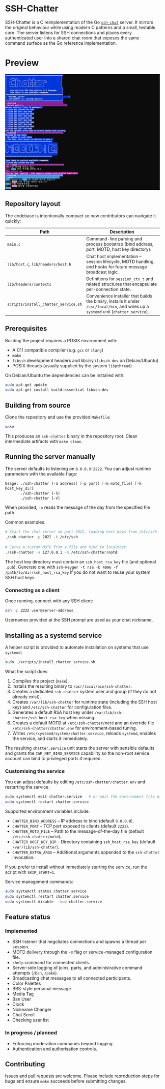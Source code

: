 # SSH-Chatter

SSH-Chatter is a C reimplementation of the Go [`ssh-chat`](https://github.com/shazow/ssh-chat) server.  It mirrors the original behaviour while using modern C patterns and a small, testable core.  The server listens for SSH connections and places every authenticated user into a shared chat room that exposes the same command surface as the Go reference implementation.

# Preview

![Preview](./preview.png)

## Repository layout

The codebase is intentionally compact so new contributors can navigate it quickly:

| Path | Description |
|------|-------------|
| `main.c` | Command-line parsing and process bootstrap (bind address, port, MOTD, host key directory). |
| `lib/host.c`, `lib/headers/host.h` | Chat host implementation – session lifecycle, MOTD handling, and hooks for future message broadcast logic. |
| `lib/headers/contexts` | Definitions for `session_ctx_t` and related structures that encapsulate per-connection state. |
| `scripts/install_chatter_service.sh` | Convenience installer that builds the binary, installs it under `/usr/local/bin`, and wires up a `systemd` unit (`chatter.service`). |

## Prerequisites

Building the project requires a POSIX environment with:

- A C11 compatible compiler (e.g. `gcc` or `clang`)
- `make`
- `libssh` development headers and library (`libssh-dev` on Debian/Ubuntu)
- POSIX threads (usually supplied by the system `libpthread`)

On Debian/Ubuntu the dependencies can be installed with:

```bash
sudo apt-get update
sudo apt-get install build-essential libssh-dev
```

## Building from source

Clone the repository and use the provided `Makefile`:

```bash
make
```

This produces an `ssh-chatter` binary in the repository root.  Clean intermediate artifacts with `make clean`.

## Running the server manually

The server defaults to listening on `0.0.0.0:2222`.  You can adjust runtime parameters with the available flags:

```
Usage: ./ssh-chatter [-a address] [-p port] [-m motd_file] [-k host_key_dir]
       ./ssh-chatter [-h]
       ./ssh-chatter [-V]
```

When provided, `-m` reads the message of the day from the specified file path.

Common examples:

```bash
# Start the chat server on port 2022, loading host keys from /etc/ssh
./ssh-chatter -p 2022 -k /etc/ssh

# Serve a custom MOTD from a file and bind to localhost
./ssh-chatter -a 127.0.0.1 -m /etc/ssh-chatter/motd
```

The host key directory must contain an `ssh_host_rsa_key` file (and optional `.pub`).  Generate one with `ssh-keygen -t rsa -b 4096 -f /path/to/dir/ssh_host_rsa_key` if you do not want to reuse your system SSH host keys.

### Connecting as a client

Once running, connect with any SSH client:

```bash
ssh -p 2222 user@server-address
```

Usernames provided at the SSH prompt are used as your chat nickname.

## Installing as a systemd service

A helper script is provided to automate installation on systems that use `systemd`:

```bash
sudo ./scripts/install_chatter_service.sh
```

What the script does:

1. Compiles the project (`make`).
2. Installs the resulting binary to `/usr/local/bin/ssh-chatter`.
3. Creates a dedicated `ssh-chatter` system user and group (if they do not already exist).
4. Creates `/var/lib/ssh-chatter` for runtime state (including the SSH host key) and `/etc/ssh-chatter` for configuration files.
5. Generates a default RSA host key under `/var/lib/ssh-chatter/ssh_host_rsa_key` when missing.
6. Creates a default MOTD at `/etc/ssh-chatter/motd` and an override file `/etc/ssh-chatter/chatter.env` for environment-based tuning.
7. Writes `/etc/systemd/system/chatter.service`, reloads `systemd`, enables the service, and starts it immediately.

The resulting `chatter.service` unit starts the server with sensible defaults and grants the `CAP_NET_BIND_SERVICE` capability so the non-root service account can bind to privileged ports if required.

### Customising the service

You can adjust defaults by editing `/etc/ssh-chatter/chatter.env` and restarting the service:

```bash
sudo systemctl edit chatter.service   # or edit the environment file directly
sudo systemctl restart chatter.service
```

Supported environment variables include:

- `CHATTER_BIND_ADDRESS` – IP address to bind (default `0.0.0.0`).
- `CHATTER_PORT` – TCP port exposed to clients (default `2222`).
- `CHATTER_MOTD_FILE` – Path to the message-of-the-day file (default `/etc/ssh-chatter/motd`).
- `CHATTER_HOST_KEY_DIR` – Directory containing `ssh_host_rsa_key` (default `/var/lib/ssh-chatter`).
- `CHATTER_EXTRA_ARGS` – Additional arguments appended to the `ssh-chatter` invocation.

If you prefer to install without immediately starting the service, run the script with `SKIP_START=1`.

Service management commands:

```bash
sudo systemctl status chatter.service
sudo systemctl restart chatter.service
sudo systemctl disable --now chatter.service
```

## Feature status

### Implemented

- SSH listener that negotiates connections and spawns a thread per session.
- MOTD delivery through the `-m` flag or service-managed configuration file.
- `/help` command for connected clients.
- Server-side logging of joins, parts, and administrative command attempts (`/ban`, `/poke`).
- Broadcasting chat messages to all connected participants.
- Color Palettes
- BBS-style personal message
- Media Tag
- Ban User
- Clock
- Nickname Changer
- Chat Scroll
- Checking user list

### In progress / planned

- Enforcing moderation commands beyond logging.
- Authentication and authorisation controls.

## Contributing

Issues and pull requests are welcome.  Please include reproduction steps for bugs and ensure `make` succeeds before submitting changes.
